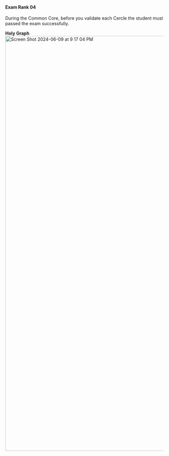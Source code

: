 #### Exam Rank 04

During the Common Core, before you validate each Cercle the student must passed the exam successfully.

**Holy Graph**
<img width="1318" alt="Screen Shot 2024-06-09 at 9 17 04 PM" src="https://github.com/YounesMoukhlij/Exam_Rank_04_42/assets/123767564/a22d8237-95a7-439f-ab98-96fea7d87634">
